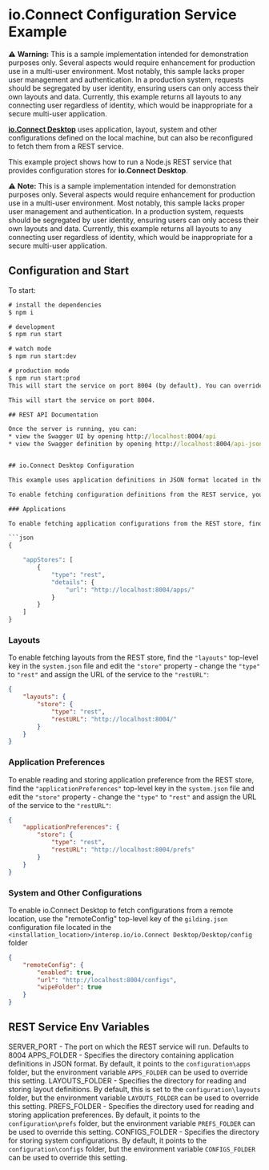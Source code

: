 # io.Connect Configuration Service Example

⚠️ **Warning:** This is a sample implementation intended for demonstration purposes only. Several aspects would require enhancement for production use in a multi-user environment. Most notably, this sample lacks proper user management and authentication. In a production system, requests should be segregated by user identity, ensuring users can only access their own layouts and data. Currently, this example returns all layouts to any connecting user regardless of identity, which would be inappropriate for a secure multi-user application.

[**io.Connect Desktop**](https://docs.interop.io/desktop/getting-started/what-is-io-connect-desktop/general-overview/index.html) uses application, layout, system and other configurations defined on the local machine, but can also be reconfigured to fetch them from a REST service.

This example project shows how to run a Node.js REST service that provides configuration stores for **io.Connect Desktop**.

⚠️ **Note:** This is a sample implementation intended for demonstration purposes only. Several aspects would require enhancement for production use in a multi-user environment. Most notably, this sample lacks proper user management and authentication. In a production system, requests should be segregated by user identity, ensuring users can only access their own layouts and data. Currently, this example returns all layouts to any connecting user regardless of identity, which would be inappropriate for a secure multi-user application.

## Configuration and Start

To start:

```cmd
# install the dependencies
$ npm i           

# development
$ npm run start

# watch mode
$ npm run start:dev

# production mode
$ npm run start:prod
This will start the service on port 8004 (by default). You can override the port by setting the `SERVER_PORT` environment variable, as described later in the document.

This will start the service on port 8004.

## REST API Documentation

Once the server is running, you can:
* view the Swagger UI by opening http://localhost:8004/api 
* view the Swagger definition by opening http://localhost:8004/api-json or http://localhost:8004/api-yaml. 


## io.Connect Desktop Configuration

This example uses application definitions in JSON format located in the `configuration\DEMO-T42\apps` folder. Layout definitions are fetched from and saved in the `configuration\DEMO-T42\layouts` folder. You can also use your own application definitions, but they must be in the standard io.Connect Desktop [application definition](https://docs.interop.io/desktop/developers/configuration/application/index.html) format. System and other configuration files are located in the `configuration\DEMO-T42\configs` folder.

To enable fetching configuration definitions from the REST service, you need to edit your local configuration files located in the `%LOCALAPPDATA%\interop.io\io.Connect Desktop\Desktop\config` folder.

### Applications

To enable fetching application configurations from the REST store, find the `"appStores"` top-level key in the `system.json` file and add a new entry (or replace existing entries) with the following configuration:

```json
{

    "appStores": [
        {
            "type": "rest",
            "details": {
                "url": "http://localhost:8004/apps/"
            }
        }
    ]
}
```

### Layouts

To enable fetching layouts from the REST store, find the `"layouts"` top-level key in the `system.json` file and edit the `"store"` property - change the `"type"` to `"rest"` and assign the URL of the service to the `"restURL"`:

```json
{
    "layouts": {
        "store": {
            "type": "rest",
            "restURL": "http://localhost:8004/"
        }
    }
}
```

### Application Preferences

To enable reading and storing application preference from the REST store, find the `"applicationPreferences"` top-level key in the `system.json` file and edit the `"store"` property - change the `"type"` to `"rest"` and assign the URL of the service to the `"restURL"`:

```json
{
    "applicationPreferences": {
        "store": {
            "type": "rest",
            "restURL": "http://localhost:8004/prefs"
        }
    }
}
```
### System and Other Configurations

To enable io.Connect Desktop to fetch configurations from a remote location, use the "remoteConfig" top-level key of the `gilding.json` configuration file located in the `<installation_location>/interop.io/io.Connect Desktop/Desktop/config` folder

```json
{
    "remoteConfig": {
        "enabled": true,
        "url": "http://localhost:8004/configs",
        "wipeFolder": true
    }
} 
```

## REST Service Env Variables

SERVER_PORT - The port on which the REST service will run. Defaults to 8004
APPS_FOLDER - Specifies the directory containing application definitions in JSON format. By default, it points to the `configuration\apps` folder, but the environment variable `APPS_FOLDER` can be used to override this setting.
LAYOUTS_FOLDER - Specifies the directory for reading and storing layout definitions. By default, this is set to the `configuration\layouts` folder, but the environment variable `LAYOUTS_FOLDER` can be used to override this setting.
PREFS_FOLDER - Specifies the directory used for reading and storing application preferences. By default, it points to the `configuration\prefs` folder, but the environment variable `PREFS_FOLDER` can be used to override this setting.
CONFIGS_FOLDER - Specifies the directory for storing system configurations. By default, it points to the `configuration\configs` folder, but the environment variable `CONFIGS_FOLDER` can be used to override this setting.

